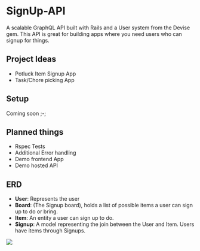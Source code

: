 <h1>SignUp-API</h1>
<p>A scalable GraphQL API built with Rails and a User system from the Devise gem. This API is great for building apps where you need users who can signup for things.</p>

<h2>Project Ideas</h2>
<ul>
<li>Potluck Item Signup App</li>
<li>Task/Chore picking App</li>
</ul>

<h2>Setup</h2>
Coming soon ;-;

<h2>Planned things</h2>
<ul>
<li>Rspec Tests</li>
<li>Additional Error handling</li>
<li>Demo frontend App</li>
<li>Demo hosted API</li>
</ul>



<h2>ERD</h2>
<ul>
<li><b>User</b>: Represents the user </br></li>
<li><b>Board</b>: (The Signup board), holds a list of possible items a user can sign up to do or bring. </br></li>
<li><b>Item</b>: An entity a user can sign up to do.</br></li>
<li><b>Signup</b>: A model representing the join between the User and Item. Users have items through Signups.</br></li>
</ul>

<img src="https://i.imgur.com/HXKNtaD.png"></img>